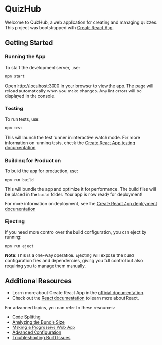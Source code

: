 # QuizHub

Welcome to QuizHub, a web application for creating and managing quizzes. This project was bootstrapped with [Create React App](https://github.com/facebook/create-react-app).

## Getting Started

### Running the App

To start the development server, use:

```bash
npm start
```

Open [http://localhost:3000](http://localhost:3000) in your browser to view the app. The page will reload automatically when you make changes. Any lint errors will be displayed in the console.

### Testing

To run tests, use:

```bash
npm test
```

This will launch the test runner in interactive watch mode. For more information on running tests, check the [Create React App testing documentation](https://facebook.github.io/create-react-app/docs/running-tests).

### Building for Production

To build the app for production, use:

```bash
npm run build
```

This will bundle the app and optimize it for performance. The build files will be placed in the `build` folder. Your app is now ready for deployment!

For more information on deployment, see the [Create React App deployment documentation](https://facebook.github.io/create-react-app/docs/deployment).

### Ejecting

If you need more control over the build configuration, you can eject by running:

```bash
npm run eject
```

**Note**: This is a one-way operation. Ejecting will expose the build configuration files and dependencies, giving you full control but also requiring you to manage them manually.

## Additional Resources

- Learn more about Create React App in the [official documentation](https://facebook.github.io/create-react-app/docs/getting-started).
- Check out the [React documentation](https://reactjs.org/) to learn more about React.

For advanced topics, you can refer to these resources:

- [Code Splitting](https://facebook.github.io/create-react-app/docs/code-splitting)
- [Analyzing the Bundle Size](https://facebook.github.io/create-react-app/docs/analyzing-the-bundle-size)
- [Making a Progressive Web App](https://facebook.github.io/create-react-app/docs/making-a-progressive-web-app)
- [Advanced Configuration](https://facebook.github.io/create-react-app/docs/advanced-configuration)
- [Troubleshooting Build Issues](https://facebook.github.io/create-react-app/docs/troubleshooting#npm-run-build-fails-to-minify)